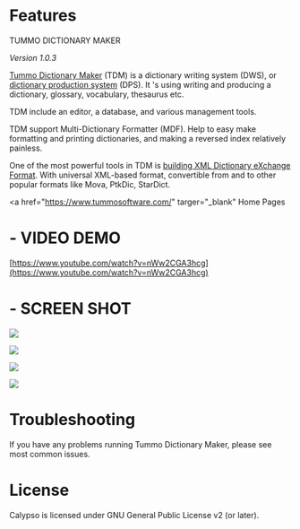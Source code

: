 # Features

TUMMO DICTIONARY MAKER

_Version 1.0.3_

<a href="https://www.tummosoftware.com/2017/02/tummo-dictionary-maker-english.html" targer="_blank"><span>Tummo Dictionary Maker</span></a> (TDM) is a dictionary writing system (DWS), or <a href="https://www.tummosoftware.com" targer="_blank"><span>dictionary production system</span></a> (DPS). It 's using writing and producing a dictionary, glossary, vocabulary, thesaurus etc.

TDM include an editor, a database, and various management tools.

TDM support Multi-Dictionary Formatter (MDF). Help to easy make formatting and printing dictionaries, and making a reversed index relatively painless.

One of the most powerful tools in TDM is <a href="https://www.tummosoftware.com/2017/02/tummo-dictionary-maker-english.html" targer="_blank"><span>building XML Dictionary eXchange Format</span></a>. With universal XML-based format, convertible from and to other popular formats like Mova, PtkDic, StarDict.

<a href="https://www.tummosoftware.com/" targer="_blank" <span>Home Pages</span></a>

# - VIDEO DEMO
[https://www.youtube.com/watch?v=nWw2CGA3hcg](https://www.youtube.com/watch?v=nWw2CGA3hcg)

# - SCREEN SHOT
![](https://preview.ibb.co/dNtdk6/hinh1.png)

![](https://preview.ibb.co/m5K9Q6/hinh2.png)

![](https://preview.ibb.co/faysdR/hinh3.png)

![](https://preview.ibb.co/empnCm/hinh4.png)

# Troubleshooting

If you have any problems running Tummo Dictionary Maker, please see most common issues.

# License

Calypso is licensed under GNU General Public License v2 (or later).
